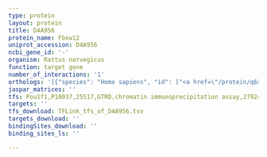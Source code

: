 ```yaml
---
type: protein
layout: protein
title: D4A956
protein_name: Fbxw12
uniprot_accession: D4A956
ncbi_gene_id: '-'
organism: Rattus norvegicus
function: target gene
number_of_interactions: '1'
orthologs: '[{"species": "Homo sapiens", "id": ["<a href=\"/protein/q6x9e4\">Q6X9E4</a>"]}, {"species": "Mus musculus", "id": ["<a href=\"/protein/q497z0\">Q497Z0</a>", "<a href=\"/protein/q8bi58\">Q8BI58</a>", "<a href=\"/protein/q8c2w8\">Q8C2W8</a>", "<a href=\"/protein/q8bi38\">Q8BI38</a>", "<a href=\"/protein/q5xg67\">Q5XG67</a>", "<a href=\"/protein/q5u467\">Q5U467</a>", "<a href=\"/protein/e9pxm9\">E9PXM9</a>", "<a href=\"/protein/q8bi57\">Q8BI57</a>", "<a href=\"/protein/f7c9p2\">F7C9P2</a>", "<a href=\"/protein/q3tsa9\">Q3TSA9</a>"]}]'
jaspar_matrices: ''
tfs: Pou1f1,P10037,25517,GTRD,chromatin immunoprecipitation assay,27924024%5Buid%5D,No
targets: ''
tfs_download: TFLink_tfs_of_D4A956.tsv
targets_download: ''
bindingSites_download: ''
binding_sites_ls: ''

---
```

